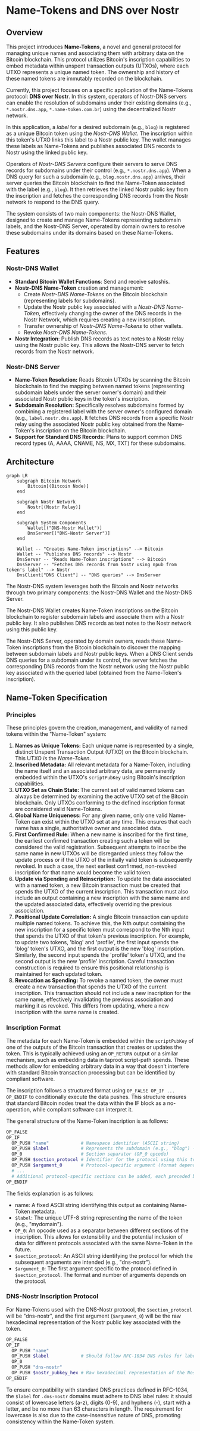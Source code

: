 # Name-Tokens and DNS over Nostr

## Overview

This project introduces **Name-Tokens**, a novel and general protocol for
managing unique names and associating them with arbitrary data on the Bitcoin
blockchain. This protocol utilizes Bitcoin's inscription capabilities to embed
metadata within unspent transaction outputs (UTXOs), where each UTXO represents
a unique named token. The ownership and history of these named tokens are
immutably recorded on the blockchain.

Currently, this project focuses on a specific application of the Name-Tokens
protocol: **DNS over Nostr**. In this system, operators of Nostr-DNS servers can
enable the resolution of subdomains under their existing domains (e.g.,
`*.nostr.dns.app`, `*.name-token.com.br`) using the decentralized Nostr network.

In this application, a _label_ for a desired subdomain (e.g., `blog`) is
registered as a unique Bitcoin token using the _Nostr-DNS Wallet_. The
inscription within this token's UTXO links this label to a Nostr public key. The
wallet manages these labels as Name-Tokens and publishes associated DNS records
to Nostr using the linked public key.

Operators of _Nostr-DNS Servers_ configure their servers to serve DNS records
for subdomains under their control (e.g., `*.nostr.dns.app`). When a DNS query
for such a subdomain (e.g., `blog.nostr.dns.app`) arrives, their server queries
the Bitcoin blockchain to find the Name-Token associated with the label (e.g.,
`blog`). It then retrieves the linked Nostr public key from the inscription and
fetches the corresponding DNS records from the Nostr network to respond to the
DNS query.

The system consists of two main components: the Nostr-DNS Wallet, designed to
create and manage Name-Tokens representing subdomain labels, and the Nostr-DNS
Server, operated by domain owners to resolve these subdomains under its domains
based on these Name-Tokens.

## Features

### Nostr-DNS Wallet

- **Standard Bitcoin Wallet Functions**: Send and receive satoshis.
- **Nostr-DNS Name-Token** creation and management:
  - Create _Nostr-DNS Name-Tokens_ on the Bitcoin blockchain (representing labels for subdomains).
  - Update the Nostr public key associated with a _Nostr-DNS Name-Token_, effectively changing the owner of the DNS records in the Nostr Network, which requires creating a new inscription.
  - Transfer ownership of _Nostr-DNS Name-Tokens_ to other wallets.
  - Revoke _Nostr-DNS Name-Tokens_.
- **Nostr Integration**: Publish DNS records as text notes to a Nostr relay using the Nostr public key. This allows the Nostr-DNS server to fetch records from the Nostr network.

### Nostr-DNS Server

- **Name-Token Resolution:** Reads Bitcoin UTXOs by scanning the Bitcoin blockchain to find the mapping between named tokens (representing subdomain labels under the server owner's domain) and their associated Nostr public keys in the token's inscription.
- **Subdomain Resolution:** Specifically resolves subdomains formed by combining a registered label with the server owner's configured domain (e.g., `label.nostr.dns.app`). It fetches DNS records from a specific Nostr relay using the associated Nostr public key obtained from the Name-Token's inscription on the Bitcoin blockchain.
- **Support for Standard DNS Records:** Plans to support common DNS record types (A, AAAA, CNAME, NS, MX, TXT) for these subdomains.

## Architecture

```mermaid
graph LR
    subgraph Bitcoin Network
        Bitcoin[(Bitcoin Node)]
    end

    subgraph Nostr Network
        Nostr[(Nostr Relay)]
    end

    subgraph System Components
        Wallet[("DNS-Nostr Wallet")]
        DnsServer[("DNS-Nostr Server")]
    end

    Wallet -- "Creates Name-Token inscriptions" --> Bitcoin
    Wallet -- "Publishes DNS records" --> Nostr
    DnsServer -- "Reads Name-Token inscriptions" --> Bitcoin
    DnsServer -- "Fetches DNS records from Nostr using npub from token's label" --> Nostr
    DnsClient["DNS Client"] -- "DNS queries" --> DnsServer
```

The Nostr-DNS system leverages both the Bitcoin and Nostr networks through two
primary components: the Nostr-DNS Wallet and the Nostr-DNS Server.

The Nostr-DNS Wallet creates Name-Token inscriptions on the Bitcoin blockchain
to register subdomain labels and associate them with a Nostr public key. It also
publishes DNS records as text notes to the Nostr network using this public key.

The Nostr-DNS Server, operated by domain owners, reads these Name-Token
inscriptions from the Bitcoin blockchain to discover the mapping between
subdomain labels and Nostr public keys. When a DNS Client sends DNS queries for
a subdomain under its control, the server fetches the corresponding DNS records
from the Nostr network using the Nostr public key associated with the queried
label (obtained from the Name-Token's inscription).

## Name-Token Specification

### Principles

These principles govern the creation, management, and validity of named tokens within the "Name-Token" system:

1. **Names as Unique Tokens:** Each unique name is represented by a single, distinct Unspent Transaction Output (UTXO) on the Bitcoin blockchain. This UTXO _is_ the _Name-Token_.
2. **Inscribed Metadata:** All relevant metadata for a Name-Token, including the name itself and an associated arbitrary data, are permanently embedded within the UTXO's `scriptPubKey` using Bitcoin's inscription capabilities.
3. **UTXO Set as Chain State:** The current set of valid named tokens can always be determined by examining the active UTXO set of the Bitcoin blockchain. Only UTXOs conforming to the defined inscription format are considered valid Name-Tokens.
4. **Global Name Uniqueness:** For any given name, only one valid Name-Token can exist within the UTXO set at any time. This ensures that each name has a single, authoritative owner and associated data.
5. **First Confirmed Rule:** When a new name is inscribed for the first time, the earliest confirmed transaction creating such a token will be considered the valid registration. Subsequent attempts to inscribe the same name in new UTXOs will be disregarded unless they follow the update process or if the UTXO of the initially valid token is subsequently revoked. In such a case, the next earliest confirmed, non-revoked inscription for that name would become the valid token.
6. **Update via Spending and Reinscription:** To update the data associated with a named token, a new Bitcoin transaction must be created that spends the UTXO of the current inscription. This transaction must also include an output containing a new inscription with the same name and the updated associated data, effectively overriding the previous association.
7. **Positional Update Correlation:** A single Bitcoin transaction can update multiple named tokens. To achieve this, the Nth output containing the new inscription for a specific token must correspond to the Nth input that spends the UTXO of that token's previous inscription. For example, to update two tokens, 'blog' and 'profile', the first input spends the 'blog' token's UTXO, and the first output is the new 'blog' inscription. Similarly, the second input spends the 'profile' token's UTXO, and the second output is the new 'profile' inscription. Careful transaction construction is required to ensure this positional relationship is maintained for each updated token.
8. **Revocation as Spending:** To revoke a named token, the owner must create a new transaction that spends the UTXO of the current inscription. This transaction should not include a new inscription for the same name, effectively invalidating the previous association and marking it as revoked. This differs from updating, where a new inscription with the same name is created.

### Inscription Format

The metadata for each Name-Token is embedded within the `scriptPubKey` of one of
the outputs of the Bitcoin transaction that creates or updates the token. This
is typically achieved using an `OP_RETURN` output or a similar mechanism, such as
embedding data in taproot script-path spends. These methods allow for embedding
arbitrary data in a way that doesn't interfere with standard Bitcoin transaction
processing but can be identified by compliant software.

The inscription follows a structured format using `OP_FALSE OP_IF ... OP_ENDIF`
to conditionally execute the data pushes. This structure ensures that standard
Bitcoin nodes treat the data within the IF block as a no-operation, while
compliant software can interpret it.

The general structure of the Name-Token inscription is as follows:

```bash
OP_FALSE
OP_IF
  OP_PUSH "name"            # Namespace identifier (ASCII string)
  OP_PUSH $label            # Represents the subdomain (e.g., "blog") - follows RFC-1034 and lowercase
  OP_0                      # Section separator (OP_0 opcode)
  OP_PUSH $section_protocol # Identifier for the protocol using this token's data (ASCII string, e.g., "dns-nostr")
  OP_PUSH $argument_0       # Protocol-specific argument (format depends on <section_protocol>)
  # ...
  # Additional protocol-specific sections can be added, each preceded by OP_0
OP_ENDIF
```

The fields explanation is as follows:

- name: A fixed ASCII string identifying this output as containing Name-Token metadata.
- `$label`: The unique UTF-8 string representing the name of the token (e.g., "mydomain").
- `OP_0`: An opcode used as a separator between different sections of the inscription. This allows for extensibility and the potential inclusion of data for different protocols associated with the same Name-Token in the future.
- `$section_protocol`: An ASCII string identifying the protocol for which the subsequent arguments are intended (e.g., "dns-nostr").
- `$argument_0`: The first argument specific to the protocol defined in `$section_protocol`. The format and number of arguments depends on the protocol.

### DNS-Nostr Inscription Protocol

For Name-Tokens used with the DNS-Nostr protocol, the `$section_protocol` will be "dns-nostr", and the first argument (`$argument_0`) will be the raw hexadecimal representation of the Nostr public key associated with the token.

```bash
OP_FALSE
OP_IF
  OP_PUSH "name"
  OP_PUSH $label            # Should follow RFC-1034 DNS rules for labels and use downcase letters
  OP_0
  OP_PUSH "dns-nostr"
  OP_PUSH $nostr_pubkey_hex # Raw hexadecimal representation of the Nostr public key
OP_ENDIF
```

To ensure compatibility with standard DNS practices defined in RFC-1034, the
`$label` for `.dns-nostr` domains must adhere to DNS label rules: it should consist
of lowercase letters (a-z), digits (0-9), and hyphens (-), start with a letter,
and be no more than 63 characters in length. The requirement for lowercase is
also due to the case-insensitive nature of DNS, promoting consistency within the
Name-Token system.

<!--
Getting Started: Instructions on how someone can start using the Nostr-DNS Wallet (if it's publicly available) or how a domain owner can set up a Nostr-DNS Server.

Installation: If there are any software components, detail the installation process.

Usage: Provide examples of how to register a subdomain label using the wallet and how a DNS query would be handled by the server.

Architecture (Optional but Recommended): A more detailed diagram or explanation of the interaction between the wallet, Bitcoin blockchain, Nostr network, and DNS servers could be beneficial.

Roadmap (Optional): If you have future plans for the project or the Name-Tokens protocol, outlining them can generate interest.

Contributing (Optional): If you plan to accept contributions, provide guidelines for developers.

License: Specify the licensing for your project.

Disclaimer: If the project is experimental or has any limitations, it's good practice to include a disclaimer.
-->
